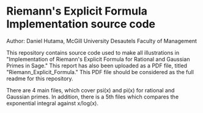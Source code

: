 # Riemann's Explicit Formula Implementation source code

Author: Daniel Hutama, McGill University Desautels Faculty of Management

This repository contains source code used to make all illustrations in "Implementation of Riemann's Explicit Formula for Rational and Gaussian Primes in Sage." This report has also been uploaded as a PDF file, titled "Riemann\_Explicit\_Formula." This PDF file should be considered as the full readme for this repository.  

There are 4 main files, which cover psi(x) and pi(x) for rational and Gaussian primes. In addition, there is a 5th files which compares the exponential integral against x/log(x).
